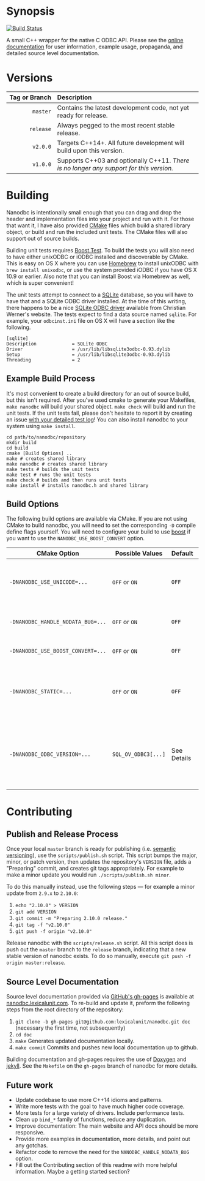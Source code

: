 # Synopsis

[![Build Status](https://travis-ci.org/lexicalunit/nanodbc.svg?branch=master)](https://travis-ci.org/lexicalunit/nanodbc)

A small C++ wrapper for the native C ODBC API. Please see the [online documentation](http://lexicalunit.github.com/nanodbc/) for user information, example usage, propaganda, and detailed source level documentation.

# Versions

| Tag&nbsp;or&nbsp;Branch | Description |
| ---:|:--- |
| `master`  | Contains the latest development code, not yet ready for release. |
| `release` | Always pegged to the most recent stable release. |
| `v2.0.0`  | Targets C++14+. All future development will build upon this version. |
| `v1.0.0`  | Supports C++03 and optionally C++11. *There is no longer any support for this version.* |

# Building

Nanodbc is intentionally small enough that you can drag and drop the header and implementation files into your project and run with it. For those that want it, I have also provided [CMake](http://www.cmake.org/) files which build a shared library object, or build and run the included unit tests. The CMake files will also support out of source builds.

Building unit tests requires [Boost.Test](http://www.boost.org/doc/libs/release/libs/test/). To build the tests you will also need to have either unixODBC or iODBC installed and discoverable by CMake. This is easy on OS X where you can use [Homebrew](http://brew.sh/) to install unixODBC with `brew install unixodbc`, or use the system provided iODBC if you have OS X 10.9 or earlier. Also note that you can install Boost via Homebrew as well, which is super convenient!

The unit tests attempt to connect to a [SQLite](https://www.sqlite.org/) database, so you will have to have that and a SQLite ODBC driver installed. At the time of this writing, there happens to be a nice [SQLite ODBC driver](http://www.ch-werner.de/sqliteodbc/) available from Christian Werner's website. The tests expect to find a data source named `sqlite`. For example, your `odbcinst.ini` file on OS X will have a section like the following.

```
[sqlite]
Description             = SQLite ODBC
Driver                  = /usr/lib/libsqlite3odbc-0.93.dylib
Setup                   = /usr/lib/libsqlite3odbc-0.93.dylib
Threading               = 2
```

## Example Build Process

It's most convenient to create a build directory for an out of source build, but this isn't required. After you've used cmake to generate your Makefiles, `make nanodbc` will build your shared object. `make check` will build and run the unit tests. If the unit tests fail, please don't hesitate to report it by creating an issue [with your detailed test log](http://stackoverflow.com/questions/5709914/using-cmake-how-do-i-get-verbose-output-from-ctest)! You can also install nanodbc to your system using `make install`.

```shell
cd path/to/nanodbc/repository
mkdir build
cd build
cmake [Build Options] ..
make # creates shared library
make nanodbc # creates shared library
make tests # builds the unit tests
make test # runs the unit tests
make check # builds and then runs unit tests
make install # installs nanodbc.h and shared library
```

## Build Options

The following build options are available via CMake. If you are not using CMake to build nanodbc, you will need to set the corresponding `-D` compile define flags yourself. You will need to configure your build to use [boost](http://www.boost.org/) if you want to use the `NANODBC_USE_BOOST_CONVERT` option.

| CMake&nbsp;Option                 | Possible&nbsp;Values | Default     | Details |
| --------------------------------  | -------------------- | ----------- | ------- |
| `‑DNANODBC_USE_UNICODE=...`       | `OFF` or `ON`        | `OFF`       | Enables full unicode support. `nanodbc::string` becomes `std::wstring`. |
| `‑DNANODBC_HANDLE_NODATA_BUG=...` | `OFF` or `ON`        | `OFF`       | Provided to resolve issue [#33](https://github.com/lexicalunit/nanodbc/issues/33), details [in this commit](https://github.com/lexicalunit/nanodbc/commit/918d73cdf12d5903098381344eecde8e7d5d896e). |
| `‑DNANODBC_USE_BOOST_CONVERT=...` | `OFF` or `ON`        | `OFF`       | Provided as workaround to issue [#44](https://github.com/lexicalunit/nanodbc/issues/44). |
| `‑DNANODBC_STATIC=...`            | `OFF` or `ON`        | `OFF`       | Enables building a static library, otherwise the build process produces a shared library. |
| `‑DNANODBC_ODBC_VERSION=...`      | `SQL_OV_ODBC3[...]`  | See Details | **[Optional]** Sets the ODBC version macro for nanodbc to use. Default is `SQL_OV_ODBC3_80` if available, otherwise `SQL_OV_ODBC3`. |

# Contributing

## Publish and Release Process

Once your local `master` branch is ready for publishing (i.e. [semantic versioning](http://semver.org/)), use the `scripts/publish.sh` script. This script bumps the major, minor, or patch version, then updates the repository's `VERSION` file, adds a "Preparing" commit, and creates git tags appropriately. For example to make a minor update you would run `./scripts/publish.sh minor`.

To do this manually instead, use the following steps &mdash; for example a minor update from `2.9.x` to `2.10.0`:

1. `echo "2.10.0" > VERSION`
2. `git add VERSION`
3. `git commit -m "Preparing 2.10.0 release."`
4. `git tag -f "v2.10.0"`
5. `git push -f origin "v2.10.0"`

Release nanodbc with the `scripts/release.sh` script. All this script does is push out the `master` branch to the `release` branch, indicating that a new stable version of nanodbc exists. To do so manually, execute `git push -f origin master:release`.

## Source Level Documentation

Source level documentation provided via [GitHub's gh-pages](https://help.github.com/articles/what-are-github-pages/) is available at [nanodbc.lexicalunit.com](http://lexicalunit.github.io/nanodbc/). To re-build and update it, preform the following steps from the root directory of the repository:

1. `git clone -b gh-pages git@github.com:lexicalunit/nanodbc.git doc` (necessary the first time, not subsequently)
2. `cd doc`
3. `make` Generates updated documentation locally.
4. `make commit` Commits and pushes new local documentation up to github.

Building documentation and gh-pages requires the use of [Doxygen](www.doxygen.org) and [jekyll](https://jekyllrb.com/). See the `Makefile` on the `gh-pages` branch of nanodbc for more details.

## Future work

- Update codebase to use more C++14 idioms and patterns.
- Write more tests with the goal to have much higher code coverage.
- More tests for a large variety of drivers. Include performance tests.
- Clean up `bind_*` family of functions, reduce any duplication.
- Improve documentation: The main website and API docs should be more responsive.
- Provide more examples in documentation, more details, and point out any gotchas.
- Refactor code to remove the need for the `NANODBC_HANDLE_NODATA_BUG` option.
- Fill out the Contributing section of this readme with more helpful information. Maybe a getting started section?
